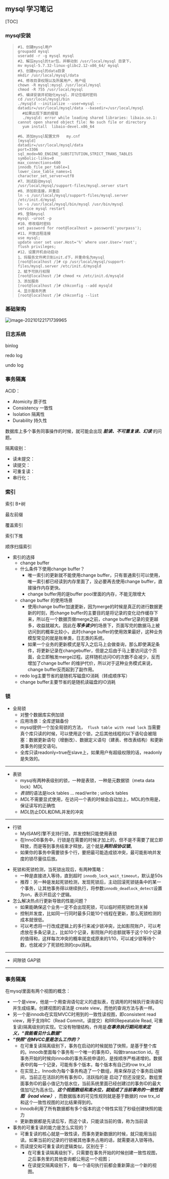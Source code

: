 ## mysql 学习笔记

[TOC]



### mysql安装

> ```shell
> #1、创建mysql用户
> groupadd mysql
> useradd -r -g mysql mysql
> #2、解压mysql的tar包，并移动到 /usr/local/mysql 目录下，
> mv mysql-5.7.32-linux-glibc2.12-x86_64/ mysql
> #3、创建mysql的data目录
> mkdir /usr/local/mysql/data
> #4、修改目录权限以及所属用户、用户组
> chown -R mysql:mysql /usr/local/mysql
> chmod -R 755 /usr/local/mysql
> #5、编译安装并初始化mysql，并记住临时密码
> cd /usr/local/mysql/bin
> ./mysqld --initialize --user=mysql --datadir=/usr/local/mysql/data --basedir=/usr/local/mysql
> 	#如果出现下面的报错
> 	./mysqld: error while loading shared libraries: libaio.so.1: cannot open shared object file: No such file or directory
> 	yum install  libaio-devel.x86_64
> 
> #6、添加mysql配置文件   my.cnf
> [mysqld]
> datadir=/usr/local/mysql/data
> port=3306
> sql_mode=NO_ENGINE_SUBSTITUTION,STRICT_TRANS_TABLES
> symbolic-links=0
> max_connections=600
> innodb_file_per_table=1
> lower_case_table_names=1
> character_set_server=utf8
> #7、测试启动mysql
> /usr/local/mysql/support-files/mysql.server start
> #8、添加软连接，并重启
> ln -s /usr/local/mysql/support-files/mysql.server /etc/init.d/mysql
> ln -s /usr/local/mysql/bin/mysql /usr/bin/mysql
> service mysql restart
> #9、登陆mysql
> mysql -uroot -p
> #10、修改临时密码
> set password for root@localhost = password('yourpass');
> #11、开放远程连接
> use mysql;
> update user set user.Host='%' where user.User='root';
> flush privileges;
> #12、设置开机自动启动
> 1、将服务文件拷贝到init.d下，并重命名为mysql
> [root@localhost /]# cp /usr/local/mysql/support-files/mysql.server /etc/init.d/mysqld
> 2、赋予可执行权限
> [root@localhost /]# chmod +x /etc/init.d/mysqld
> 3、添加服务
> [root@localhost /]# chkconfig --add mysqld
> 4、显示服务列表
> [root@localhost /]# chkconfig --list
> 
> ```



### 基础架构

![image-20210122171739965](mysql-struct.png)

### 日志系统

binlog

redo log

undo log

### 事务隔离

ACID：

- Atomicity    原子性
- Consistency    一致性
- Isolation    隔离性
- Durability    持久性

数据库上多个事务同事操作的时候，就可能会出现 ***脏读、不可重复读、幻读*** 的问题。

隔离级别：

- 读未提交：
- 读提交：
- 可重复读：
- 串行化：

### 索引

索引 B+树

最左前缀

覆盖索引

索引下推

顺序扫描索引

- 索引的选择
  - change buffer
  - 什么条件下使用change buffer？
    - 唯一索引的更新就不能使用change buffer，只有普通索引可以使用，唯一索引都已经读到内存里面了，没必要再去使用change buffer，直接操作内存更快。
    - change buffer用的是buffer pool里面的内存，不能无限增大
  - change buffer 的使用场景
    - 使用change buffer加速更新，因为merge的时候是真正的进行数据更新的时刻，而change buffer的主要目的是将记录的变化动作缓存下来，所以在一个数据页做merge之前，change buffer记录的变更越多，收益就越大。因此在***写多读少***的场景下，页面写完的数据马上被访问到的概率比较小，此时change buffer的使用效果最好，这种业务模型常见的就是账单类，日志类的系统。
    - 如果一个业务的更新模式是写入之后马上会做查询，那么即使满足条件，将更新记录在changebuffer，但是之后由于马上要访问这个页面，会立即触发merge过程。这样随机访问IO的次数不会减少，反而增加了change buffer 的维护代价，所以对于这种业务模式来说，change buffer反而起到了副作用。
  - redo log主要节省的是随机写磁盘IO消耗（转成顺序写）
  - change buffer主要节省的是随机读磁盘的IO消耗

### 锁

- 全局锁
  - 对整个数据库实例加锁
  - 应用场景：全库逻辑备份
  - mysql提供一个加全局锁的方法，``` flush table with read lock``` 当需要真个库只读的时候，可以使用这个锁，之后其他线程的以下语句会被阻塞：数据更新语句（增删改）、数据定义语句（建表、修改表结构）和更新类事务的提交语句。
  - 全库只读readonly=true在slave上，如果用户有超级权限的话，readonly是失效的。

---

- 表锁
  - mysql有两种表级别的锁，一种是表锁，一种是元数据锁（meta data lock）MDL
  - *表锁*的语法是lock tables ... read/write   ;  unlock tables
  - *MDL*不需要显式使用，在访问一个表的时候会自动加上，MDL的作用是，保证读写的正确性
  - *MDL*防止DDL和DML并发的冲突

---

- 行锁
  - MyISAM引擎不支持行锁，并发控制只能使用表锁
  - 在InnoDB事务中，行锁是在需要的时候才加上的，但不是不需要了就立即释放，而是等到事务结束才释放，这个就是***两阶段协议锁***。
  - 如果你的事务中需要锁多个行，要把最可能造成锁冲突，最可能影响并发度的锁尽量往后放。

* 死锁和死锁检测，当死锁出现后，有两种策略：
  * 一种是直接进入等待，直到超时   ```innodb_lock_wait_timeout```，默认是50s
  * 推荐：另一种是发起死锁检测，发现死锁后，主动回滚死锁链条中的某一个事务，让其他事务得以继续执行，将参数```innodb_deadlock_detect```设置为on，表示开启这个逻辑。
* 怎么解决热点行更新导致的性能问题？
  * 如果能确保这个业务一定不会出现死锁，可以临时把死锁检测关掉
  * 控制并发度，比如同一行同时最多只能10个线程在更新，那么死锁检测的成本就很低。
  * 可以考虑将一行改成逻辑上的多行来减少锁冲突，比如影院账户，可以考虑放在多条记录上，比如10个记录，影院账户的总额就等于这个10个记录的值得和，这样每次冲突的概率就变成原来的1/10，可以减少锁等待个数，也就减少了死锁检测的cpu消耗。

---

- 间隙锁 GAP锁

---

### 事务隔离

在mysql里面有两个视图的概念：

- 一个是view，他是一个用查询语句定义的虚拟表，在调用的时候执行查询语句并生成结果。创建视图的语法是 create view，而他的查询方法与表一样。
- 另一个是innodb在实现MVCC时用到的一致性读视图，即consistent read view，用于支持RC（Read Commit，读提交）和RR(Repeatable Read, 可重复读)隔离级别的实现。它没有物理结构，作用是***在事务执行期间用来定义，“我能看见什么数据”***
- ***“快照”在MVCC里是怎么工作的？***
  - 在可重复读隔离级别下，事务在启动的时候就拍了快照，是基于整个库的。innodb里面每个事务有一个唯一的事务ID，叫做transaction id，在事务开始的时候向innodb的事务系统申请的，是按顺序严格递增的。数据表中的每一个记录，可能有多个版本，每个版本有自己的row trx_id
  - 在实现上，Innodb为每个事务构造了一个数组，用来保存这个事务启动瞬间，当前正在活跃的所有事务ID，活跃指的是 启动了但还没提交。数组里面事务ID的最小值记为低水位，当前系统里面已经创建过的事务ID的最大值加1记为高水位。***这个视图数组和高水位，就组成了当前事务的一致性视图（read view）***，而数据版本的可见性规则就是基于数据的 row trx_id和这个一致性视图的对比结果得到的。
  - Innodb利用了所有数据都有多个版本的这个特性实现了秒级创建快照的能力
  - 更新数据都是先读后写，而这个读，只能读当前的值，称为当前读
- 事务的可重复读的能力是怎么实现的？
  - 可重复读的核心就是一致性读，而事务更新数据的时候，就只能用当前读。如果当前的记录的行锁被其他事务占用的话，就需要进入锁等待。
  - 而读提交和可重复读的逻辑类似，区别在于：
    - 在可重复读隔离级别下，只需要在事务开始的时候创建一致性视图，之后事务里的其他查询都公用这一个视图；
    - 在读提交隔离级别下， 每一个语句执行前都会重新算出一个新的视图。

